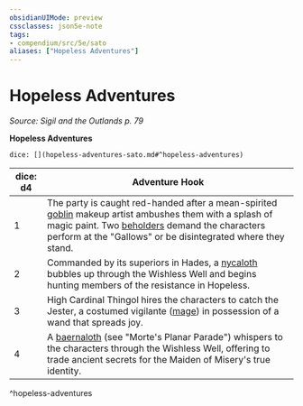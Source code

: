 ```yaml
---
obsidianUIMode: preview
cssclasses: json5e-note
tags:
- compendium/src/5e/sato
aliases: ["Hopeless Adventures"]
---
```

# Hopeless Adventures
*Source: Sigil and the Outlands p. 79* 

**Hopeless Adventures**

`dice: [](hopeless-adventures-sato.md#^hopeless-adventures)`

| dice: d4 | Adventure Hook |
|----------|----------------|
| 1 | The party is caught red-handed after a mean-spirited [goblin](/Systems/5e/bestiary/humanoid/goblin.md) makeup artist ambushes them with a splash of magic paint. Two [beholders](/Systems/5e/bestiary/aberration/beholder.md) demand the characters perform at the "Gallows" or be disintegrated where they stand. |
| 2 | Commanded by its superiors in Hades, a [nycaloth](/Systems/5e/bestiary/fiend/nycaloth.md) bubbles up through the Wishless Well and begins hunting members of the resistance in Hopeless. |
| 3 | High Cardinal Thingol hires the characters to catch the Jester, a costumed vigilante ([mage](/Systems/5e/bestiary/humanoid/mage.md)) in possession of a wand that spreads joy. |
| 4 | A [baernaloth](/Systems/5e/bestiary/fiend/baernaloth-mpp.md) (see "Morte's Planar Parade") whispers to the characters through the Wishless Well, offering to trade ancient secrets for the Maiden of Misery's true identity. |
^hopeless-adventures